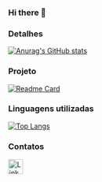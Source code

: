### Hi there 👋

### Detalhes

[![Anurag's GitHub stats](https://github-readme-stats.vercel.app/api?username=Raoreis&show_icons=true&theme=dark)](https://github.com/anuraghazra/github-readme-stats)

### Projeto

[![Readme Card](https://github-readme-stats.vercel.app/api/pin/?username=Raoreis&repo=TikTok-Project&theme=dark)](https://github.com/RaoReis/TikTok-Project)

### Linguagens utilizadas

[![Top Langs](https://github-readme-stats.vercel.app/api/top-langs/?username=Raoreis&layout=compact)](https://github.com/anuraghazra/github-readme-stats)

### Contatos

[<img src='https://img.shields.io/badge/LinkedIn-0077B5?style=for-the-badge&logo=linkedin&logoColor=white' alt='Linkedin' height='30'>](https://www.linkedin.com/in/raony-reis-393893267/)
